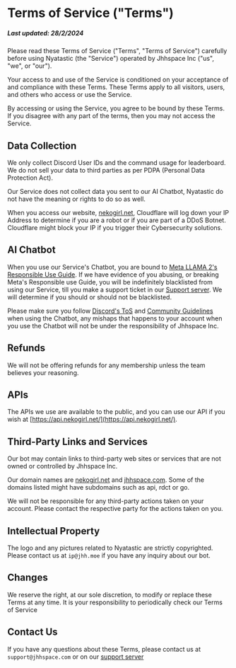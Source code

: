# Terms of Service ("Terms")
##### Last updated: 28/2/2024

Please read these Terms of Service ("Terms", "Terms of Service") carefully before using Nyatastic (the "Service") operated by Jhhspace Inc ("us", "we", or "our").

Your access to and use of the Service is conditioned on your acceptance of and compliance with these Terms. These Terms apply to all visitors, users, and others who access or use the Service.

By accessing or using the Service, you agree to be bound by these Terms. If you disagree with any part of the terms, then you may not access the Service.

## Data Collection
We only collect Discord User IDs and the command usage for leaderboard. We do not sell your data to third parties as per PDPA (Personal Data Protection Act).

Our Service does not collect data you sent to our AI Chatbot, Nyatastic do not have the meaning or rights to do so as well.

When you access our website, [nekogirl.net](https://nekogirl.net), Cloudflare will log down your IP Address to determine if you are a robot or if you are part of a DDoS Botnet. Cloudflare might block your IP if you trigger their Cybersecurity solutions.

## AI Chatbot
When you use our Service's Chatbot, you are bound to [Meta LLAMA 2's Responsible Use Guide](https://ai.meta.com/llama/license/). If we have evidence of you abusing, or breaking Meta's Responsible use Guide, you will be indefinitely blacklisted from using our Service, till you make a support ticket in our [Support server](https://go.nekogirl.net/). We will determine if you should or should not be blacklisted. 

Please make sure you follow [Discord's ToS](https://discord.com/terms) and [Community Guidelines](https://discord.com/guidelines) when using the Chatbot, any mishaps that happens to your account when you use the Chatbot will not be under the responsibility of Jhhspace Inc.

## Refunds
We will not be offering refunds for any membership unless the team believes your reasoning.

## APIs
The APIs we use are available to the public, and you can use our API if you wish at [https://api.nekogirl.net/](https://api.nekogirl.net/).

## Third-Party Links and Services
Our bot may contain links to third-party web sites or services that are not owned or controlled by Jhhspace Inc.

Our domain names are [nekogirl.net](https://nekogirl.net) and [jhhspace.com](https://jhhspace.com/). Some of the domains listed might have subdomains such as api, rdct or go.

We will not be responsible for any third-party actions taken on your account. Please contact the respective party for the actions taken on you.

## Intellectual Property
The logo and any pictures related to Nyatastic are strictly copyrighted. Please contact us at `ip@jhh.moe` if you have any inquiry about our bot.

## Changes
We reserve the right, at our sole discretion, to modify or replace these Terms at any time. It is your responsibility to periodically check our Terms of Service

## Contact Us
If you have any questions about these Terms, please contact us at `support@jhhspace.com` or on our [support server](https://discord.gg/zUjrHU4hVd)
